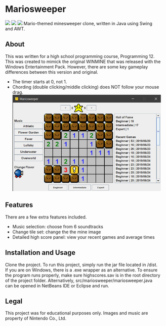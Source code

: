 # Mariosweeper
![](https://img.shields.io/badge/build-passing-green.svg)
![](https://img.shields.io/github/last-commit/tawnyzhao/mariosweeper.svg)
![](https://img.shields.io/github/license/tawnyzhao/mariosweeper.svg)
Mario-themed minesweeper clone, written in Java using Swing and AWT.

## About
This was written for a high school programming course, Programming 12. This was created to mimick the original WINMINE that was released with the Windows Entertainment Pack. However, there are some key gameplay differences between this version and original. 
* The timer starts at 0, not 1.
* Chording (double clicking/middle clicking) does NOT follow your mouse drag.
![](screenshot.png)

## Features
There are a few extra features included.
* Music selection: choose from 6 soundtracks
* Change tile set: change the the mine image
* Detailed high score panel: view your recent games and average times

## Installation and Usage
Clone the project. To run this project, simply run the jar file located in /dist. If you are on Windows, there is a .exe wrapper as an alternative. To ensure the program runs properly, make sure highscores.sav is in the root directory of the project folder. Alternatively, src/mariosweeper/mariosweeper.java can be opened in NetBeans IDE or Eclipse and run. 

## Legal
This project was for educational purposes only. Images and music are property of Nintendo Co., Ltd. 

